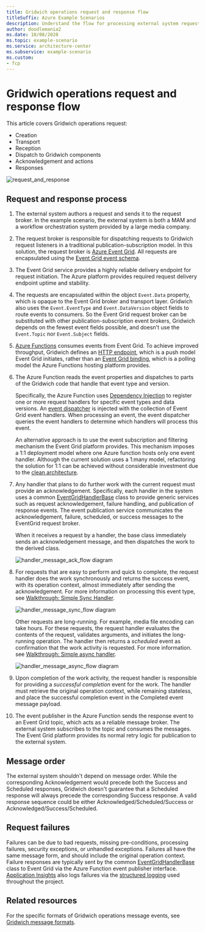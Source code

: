 ```yaml
---
title: Gridwich operations request and response flow
titleSuffix: Azure Example Scenarios
description: Understand the flow for processing external system requests to Gridwich and responding to the external system.
author: doodlemania2
ms.date: 10/08/2020
ms.topic: example-scenario
ms.service: architecture-center
ms.subservice: example-scenario
ms.custom:
- fcp
---
```


# Gridwich operations request and response flow

This article covers Gridwich operations request:

- Creation
- Transport
- Reception
- Dispatch to Gridwich components
- Acknowledgement and actions
- Responses

![request_and_response](media/request-response.png)

## Request and response process

1. The external system authors a request and sends it to the request broker. In the example scenario, the external system is both a MAM and a workflow orchestration system provided by a large media company.
   
1. The request broker is responsible for dispatching requests to Gridwich request listeners in a traditional publication-subscription model. In this solution, the request broker is [Azure Event Grid](/azure/event-grid/). All requests are encapsulated using the [Event Grid event schema](/azure/event-grid/event-schema).
   
1. The Event Grid service provides a highly reliable delivery endpoint for request initiation. The Azure platform provides required request delivery endpoint uptime and stability.
   
1. The requests are encapsulated within the object `Event.Data` property, which is opaque to the Event Grid broker and transport layer. Gridwich also uses the `Event.EventType` and `Event.DataVersion` object fields to route events to consumers. So the Event Grid request broker can be substituted with other publication-subscription event brokers, Gridwich depends on the fewest event fields possible, and doesn't use the `Event.Topic` nor `Event.Subject` fields.
   
1. [Azure Functions](/azure/azure-functions/) consumes events from Event Grid. To achieve improved throughput, Gridwich defines an [HTTP endpoint](/azure/azure-functions/functions-bindings-http-webhook), which is a push model Event Grid initiates, rather than an [Event Grid binding](/azure/azure-functions/functions-bindings-event-grid), which is a polling model the Azure Functions hosting platform provides.
   
1. The Azure Function reads the event properties and dispatches to parts of the Gridwich code that handle that event type and version.
   
   Specifically, the Azure Function uses [Dependency Injection](/azure/azure-functions/functions-dotnet-dependency-injection) to register one or more request handlers for specific event types and data versions. An [event dispatcher](../src/GridWich.Core.EventGrid/src/EventGridDispatcher.cs) is injected with the collection of Event Grid event handlers. When processing an event, the event dispatcher queries the event handlers to determine which handlers will process this event.
   
   An alternative approach is to use the event subscription and filtering mechanism the Event Grid platform provides. This mechanism imposes a 1:1 deployment model where one Azure function hosts only one event handler. Although the current solution uses a 1:many model, refactoring the solution for 1:1 can be achieved without considerable investment due to the [clean architecture](gridwich-monolith.md).
   
1. Any handler that plans to do further work with the current request must provide an acknowledgement. Specifically, each handler in the system uses a common [EventGridHandlerBase](../src/Gridwich.Core/src/Bases/EventGridHandlerBase.cs) class to provide generic services such as request acknowledgement, failure handling, and publication of response events. The event publication service communicates the acknowledgement, failure, scheduled, or success messages to the EventGrid request broker.
   
   When it receives a request by a handler, the base class immediately sends an acknowledgement message, and then dispatches the work to the derived class.
   
   ![handler_message_ack_flow diagram](media/request-acknowledgement.png)

1. For requests that are easy to perform and quick to complete, the request handler does the work synchronously and returns the success event, with its operation context, almost immediately after sending the acknowledgement. For more information on processing this event type, see [Walkthrough: Simple Sync Handler](./Walkthrough_Simple_Sync_Handler.md).
   
   ![handler_message_sync_flow diagram](media/request-response-sync-flow.png)
   
   Other requests are long-running. For example, media file encoding can take hours. For these requests, the request handler evaluates the contents of the request, validates arguments, and initiates the long-running operation. The handler then returns a *scheduled* event as confirmation that the work activity is requested. For more information. see [Walkthrough: Simple async handler](./Walkthrough_Simple_Async_Handler.md).
   
   ![handler_message_async_flow diagram](media/request-response-async-flow.png)

1. Upon completion of the work activity, the request handler is responsible for providing a *successful completion* event for the work. The handler must retrieve the original operation context, while remaining stateless, and place the successful completion event in the Completed event message payload.

1. The event publisher in the Azure Function sends the response event to an Event Grid topic, which acts as a reliable message broker. The external system subscribes to the topic and consumes the messages. The Event Grid platform provides its normal retry logic for publication to the external system.

## Message order

The external system shouldn't depend on message order. While the corresponding Acknowledgement would precede both the Success and Scheduled responses, Gridwich doesn't guarantee that a Scheduled response will always precede the corresponding Success response. A valid response sequence could be either Acknowledged/Scheduled/Success or Acknowledged/Success/Scheduled.

## Request failures

Failures can be due to bad requests, missing pre-conditions, processing failures, security exceptions, or unhandled exceptions. Failures all have the same message form, and should include the original operation context. Failure responses are typically sent by the common [EventGridHandlerBase](../src/Gridwich.Core/src/Bases/EventGridHandlerBase.cs) class to Event Grid via the Azure Function event publisher interface. [Application Insights](/azure/azure-monitor/app/app-insights-overview) also logs failures via the [structured logging](./Concepts_ObjectLogger.md) used throughout the project.

## Related resources

For the specific formats of Gridwich operations message events, see [Gridwich message formats](./Resources_Message_Formats.md).

